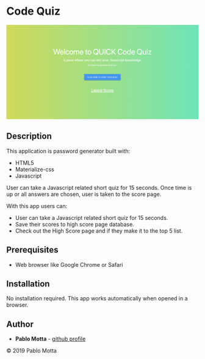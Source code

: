 # Code Quiz

![password generator demo](./img/code-quiz.png)

## Description

This application is password generator built with:

-   HTML5
-   Materialize-css
-   Javascript

User can take a Javascript related short quiz for 15 seconds. Once time is up or all answers are chosen, user is taken to the score page.

With this app users can:

-   User can take a Javascript related short quiz for 15 seconds.
-   Save their scores to high score page database.
-   Check out the High Score page and if they make it to the top 5 list.

## Prerequisites

-   Web browser like Google Chrome or Safari

## Installation

No installation required. This app works automatically when opened in a browser.

## Author

-   **Pablo Motta** - [github profile](https://github.com/pablomotta)

© 2019 Pablo Motta
